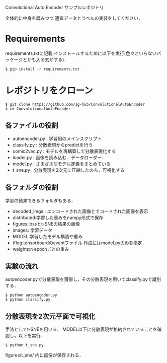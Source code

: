 Convolutional Auto Encoder サンプルレポジトリ

全体的に中身を読みつつ
適宜データとラベルの実装をしてください．

# Requirements
requirements.txtに記載.インストールするために以下を実行(色々といらないパッケージとかも入る気がする)．

```
$ pip install -r requirements.txt
```
# レポジトリをクローン
```
$ git clone https://github.com/1g-hub/ConvolutionalAutoEncoder
$ cd ConvolutionalAutoEncoder
```

## 各ファイルの役割
- autoencoder.py : 学習用のメインスクリプト
- classify.py : 分散表現からpredictを行う
- comic2vec.py : モデルを再構築して分散表現化する
- loader.py : 画像を読み込む．データローダー．
- model.py : さまざまなモデル定義をまとめている
- t_sne.py : 分散表現を2次元に圧縮したのち，可視化する

## 各フォルダの役割
学習の結果できるフォルダもある．
- decoded_imgs : エンコードされた画像とでコードされた画像を表示
- distributed:学習した重みをnumpy形式で保存
- figures:lossとt-SNEの結果の画像
- images: 学習データ
- MODEL:学習したモデル構造や重み
- tflog:tensorboardのeventファイル.作成にはmodel.pyのtbを指定．
- weights:n epochごとの重み

## 実験の流れ
autoencoder.pyで分散表現を獲得し，その分散表現を用いてclassify.pyで識別する．
```
$ python autoencoder.py
$ python classify.py
```

## 分散表現を2次元平面で可視化
手法としてt-SNEを用いる．
MODEL以下に分散表現が格納されていることを確認し，以下を実行．
```
$ python t_sne.py
```
figures/t_sne/ 内に画像が保存される．
